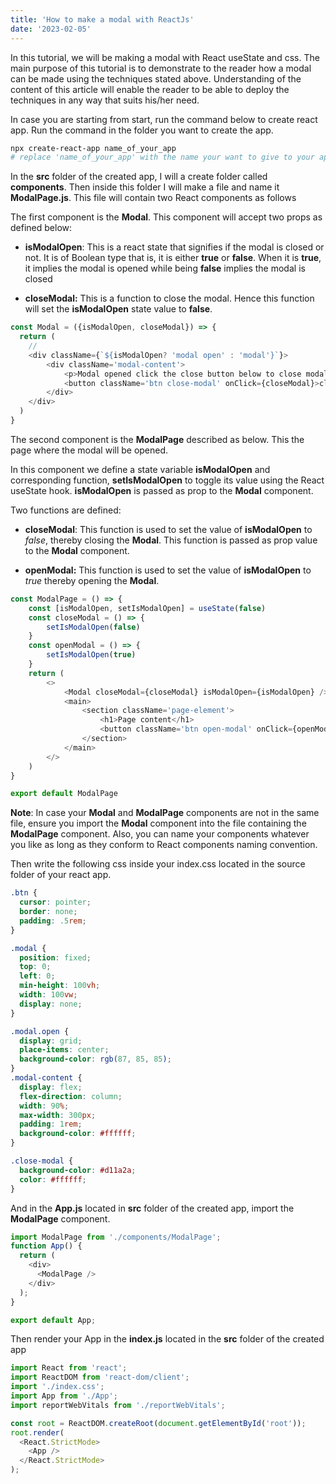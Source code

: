 ```yaml
---
title: 'How to make a modal with ReactJs'
date: '2023-02-05'
---
```


In this tutorial, we will be making a modal with React useState and css.
The main purpose of this tutorial is to demonstrate to the reader how a modal can be made using the techniques stated above.
Understanding of the content of this article will enable the reader to be able to deploy the techniques in any way that suits
his/her need.

In case you are starting from start, run the command below to create react app.
Run the command in the folder you want to create the app.

```sh
npx create-react-app name_of_your_app
# replace 'name_of_your_app' with the name your want to give to your app
```

In the __src__ folder of the created app, I will a create folder called __components__. Then inside this folder I will make a
file and name it __ModalPage.js__. This file will contain two React components as follows

The first component is the __Modal__. This component will accept two props as defined below:

- __isModalOpen__: This is a react state that signifies if the modal is closed or not.
  It is of Boolean type that is, it is either __true__ or __false__.
  When it is __true__, it implies the modal is opened while being __false__ implies the modal is closed

- __closeModal:__ This is a function to close the modal. Hence this function will set the __isModalOpen__ state value to __false__.

```js
const Modal = ({isModalOpen, closeModal}) => {
  return (
    // 
    <div className={`${isModalOpen? 'modal open' : 'modal'}`}>
        <div className='modal-content'>
            <p>Modal opened click the close button below to close modal</p>
            <button className='btn close-modal' onClick={closeModal}>close modal</button>
        </div>
    </div>
  )
}
```

The second component is the __ModalPage__ described as below. This the page where the modal will be opened.

In this component we define a state variable __isModalOpen__ and corresponding function, __setIsModalOpen__
to toggle its value using the React useState hook. __isModalOpen__ is passed as prop to the __Modal__ component.

Two functions are defined:

- __closeModal__: This function is used to set the value of __isModalOpen__ to *false*,
  thereby closing the __Modal__. This function is passed as prop value to the __Modal__ component.

- __openModal:__ This function is used to set the value of __isModalOpen__ to *true*
  thereby opening the __Modal__.

```js
const ModalPage = () => {
    const [isModalOpen, setIsModalOpen] = useState(false)
    const closeModal = () => {
        setIsModalOpen(false)
    }
    const openModal = () => {
        setIsModalOpen(true)
    }
    return (
        <>
            <Modal closeModal={closeModal} isModalOpen={isModalOpen} />
            <main>
                <section className='page-element'>
                    <h1>Page content</h1>
                    <button className='btn open-modal' onClick={openModal}>open modal</button>
                </section>
            </main>
        </>
    )
}

export default ModalPage
```

__Note__: In case your __Modal__ and __ModalPage__ components are not in the same file, ensure
you import the __Modal__ component into the file containing the __ModalPage__ component. Also, you can
name your components whatever you like as long as they conform to React components naming convention.

Then write the following css inside your index.css located in the source folder of your react app.

```css
.btn {
  cursor: pointer;
  border: none;
  padding: .5rem;
}

.modal {
  position: fixed;
  top: 0;
  left: 0;
  min-height: 100vh;
  width: 100vw;
  display: none;
}

.modal.open {
  display: grid;
  place-items: center;
  background-color: rgb(87, 85, 85);
}
.modal-content {
  display: flex;
  flex-direction: column;
  width: 90%;
  max-width: 300px;
  padding: 1rem;
  background-color: #ffffff;
}

.close-modal {
  background-color: #d11a2a;
  color: #ffffff;
}
```

And in the __App.js__ located in __src__ folder of the created app, import the __ModalPage__ component.

```js
import ModalPage from './components/ModalPage';
function App() {
  return (
    <div>
      <ModalPage />
    </div>
  );
}

export default App;
```

Then render your App in the __index.js__ located in the __src__ folder of the created app

```js
import React from 'react';
import ReactDOM from 'react-dom/client';
import './index.css';
import App from './App';
import reportWebVitals from './reportWebVitals';

const root = ReactDOM.createRoot(document.getElementById('root'));
root.render(
  <React.StrictMode>
    <App />
  </React.StrictMode>
);
```
